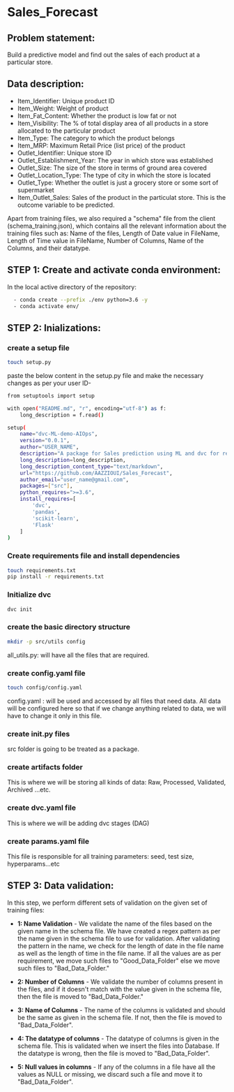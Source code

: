 # Sales_Forecast
## Problem statement:
Build a predictive model and find out the sales of each product at a particular store.

## Data description:
 - Item_Identifier: Unique product ID
 - Item_Weight: Weight of product
 - Item_Fat_Content: Whether the product is low fat or not
 - Item_Visibility: The % of total display area of all products in a store allocated to the particular product
 - Item_Type: The category to which the product belongs
 - Item_MRP: Maximum Retail Price (list price) of the product
 - Outlet_Identifier: Unique store ID
 - Outlet_Establishment_Year: The year in which store was established
 - Outlet_Size: The size of the store in terms of ground area covered
 - Outlet_Location_Type: The type of city in which the store is located
 - Outlet_Type: Whether the outlet is just a grocery store or some sort of supermarket
 - Item_Outlet_Sales: Sales of the product in the particulat store. This is the outcome variable to be predicted.

 Apart from training files, we also required a "schema" file from the client (schema_training.json), which contains all the relevant information about the training files such as:
Name of the files, Length of Date value in FileName, Length of Time value in FileName, Number of Columns, Name of the Columns, and their datatype.

## STEP 1: Create and activate conda environment:
In the local active directory of the repository:

```bash
  - conda create --prefix ./env python=3.6 -y
  - conda activate env/
```
## STEP 2: Inializations:
### create a setup file
```bash
touch setup.py
```
paste the below content in the setup.py file and make the necessary changes as per your user ID-
```bash
from setuptools import setup

with open("README.md", "r", encoding="utf-8") as f:
    long_description = f.read()

setup(
    name="dvc-ML-demo-AIOps",
    version="0.0.1",
    author="USER_NAME",
    description="A package for Sales prediction using ML and dvc for retraining",
    long_description=long_description,
    long_description_content_type="text/markdown",
    url="https://github.com/AAZZIOUI/Sales_Forecast",
    author_email="user_name@gmail.com",
    packages=["src"],
    python_requires=">=3.6",
    install_requires=[
        'dvc',
        'pandas',
        'scikit-learn',
        'Flask'
    ]
)
```
### Create requirements file and install dependencies
```bash
touch requirements.txt
pip install -r requirements.txt
```
### Initialize dvc
```bash
dvc init
```

### create the basic directory structure
```bash
mkdir -p src/utils config
```
all_utils.py: will have all the files that are required.

### create config.yaml file
```bash
touch config/config.yaml
```
config.yaml :  will be used and accessed by all files that need data. All data will be configured here so that if we change anything related to data, we will have to change it only in this file.

### create __init__.py files
 src folder is going to be treated as a package.

### create artifacts folder
This is where we will be storing all kinds of data: Raw, Processed, Validated, Archived ...etc.

### create dvc.yaml file
This is where we will be adding dvc stages (DAG)

### create params.yaml file
This file is responsible for all training parameters: seed, test size, hyperparams...etc

## STEP 3: Data validation:
In this step, we perform different sets of validation on the given set of training files:
  - **1: Name Validation** - We validate the name of the files based on the given name in the schema file. We have created a regex pattern as per the name given in the schema file to use for validation. After validating the pattern in the name, we check for the length of date in the file name as well as the length of time in the file name. If all the values are as per requirement, we move such files to "Good_Data_Folder" else we move such files to "Bad_Data_Folder."

  - **2: Number of Columns** - We validate the number of columns present in the files, and if it doesn't match with the value given in the schema file, then the file is moved to "Bad_Data_Folder."

  - **3: Name of Columns** - The name of the columns is validated and should be the same as given in the schema file. If not, then the file is moved to "Bad_Data_Folder".

  - **4: The datatype of columns** - The datatype of columns is given in the schema file. This is validated when we insert the files into Database. If the datatype is wrong, then the file is moved to "Bad_Data_Folder".

  - **5: Null values in columns** - If any of the columns in a file have all the values as NULL or missing, we discard such a file and move it to "Bad_Data_Folder".
